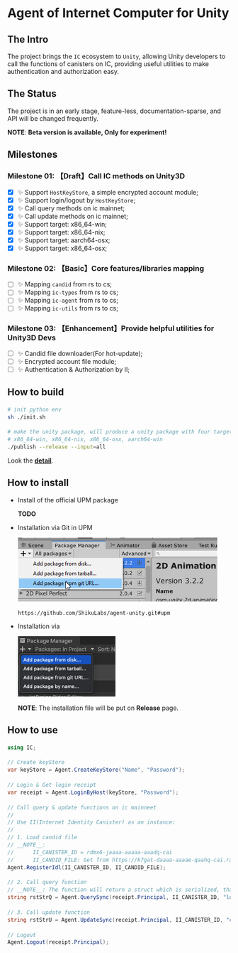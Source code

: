 # Agent of Internet Computer for Unity

## The Intro

The project brings the `IC` ecosystem to `Unity`, allowing Unity developers to call the functions of canisters on IC,
providing useful utilities to make authentication and authorization easy.


## The Status

The project is in an early stage, feature-less, documentation-sparse, and API will be changed frequently.

__NOTE__: __Beta version is available, Only for experiment!__

## Milestones

### Milestone 01: 【Draft】Call IC methods on Unity3D

- [x] ✨ Support `HostKeyStore`, a simple encrypted account module;
- [x] ✨ Support login/logout by `HostKeyStore`;
- [x] ✨ Call query methods on ic mainnet;
- [x] ✨ Call update methods on ic mainnet;
- [x] ✨ Support target: x86_64-win;
- [x] ✨ Support target: x86_64-nix;
- [x] ✨ Support target: aarch64-osx;
- [x] ✨ Support target: x86_64-osx;

### Milestone 02: 【Basic】Core features/libraries mapping

- [ ] ✨ Mapping `candid` from rs to cs;
- [ ] ✨ Mapping `ic-types` from rs to cs;
- [ ] ✨ Mapping `ic-agent` from rs to cs;
- [ ] ✨ Mapping `ic-utils` from rs to cs;

### Milestone 03: 【Enhancement】Provide helpful utilities for Unity3D Devs

- [ ] ✨ Candid file downloader(For hot-update);
- [ ] ✨ Encrypted account file module;
- [ ] ✨ Authentication & Authorization by II;

## How to build

```sh
# init python env
sh ./init.sh

# make the unity package, will produce a unity package with four targets:
# x86_64-win, x86_64-nix, x86_64-osx, aarch64-win
./publish --release --input=all
```

Look the __[detail](./scripts/README.md)__.

## How to install

- Install of the official UPM package

    __TODO__

- Installation via Git in UPM

    ![upm-via-git](./docs/imgs/upm-via-git.png)

    ```
    https://github.com/ShikuLabs/agent-unity.git#upm
    ```

- Installation via

    ![upm-via-git](./docs/imgs/upm-via-local.png)

    __NOTE__: The installation file will be put on __Release__ page.

## How to use

```cs
using IC;

// Create keyStore
var keyStore = Agent.CreateKeyStore("Name", "Password");

// Login & Get login receipt
var receipt = Agent.LoginByHost(keyStore, "Password");

// Call query & update functions on ic mainneet
//
// Use II(Internet Identity Canister) as an instance:
//
// 1. Load candid file
// __NOTE__:
//      II_CANISTER_ID = rdmx6-jaaaa-aaaaa-aaadq-cai
//      II_CANDID_FILE: Get from https://k7gat-daaaa-aaaae-qaahq-cai.raw.ic0.app/listing/internet-identity-10235/rdmx6-jaaaa-aaaaa-aaadq-cai
Agent.RegisterIdl(II_CANISTER_ID, II_CANDID_FILE);

// 2. Call query function
// __NOTE__: The function will return a struct which is serialized, that representation is literal;
string rstStrQ = Agent.QuerySync(receipt.Principal, II_CANISTER_ID, "lookup", "(1974210: nat64)");

// 3. Call update function
string rstStrU = Agent.UpdateSync(receipt.Principal, II_CANISTER_ID, "create_challenge", "()");

// Logout
Agent.Logout(receipt.Principal);
```